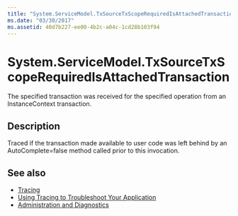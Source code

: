 ```yaml
---
title: "System.ServiceModel.TxSourceTxScopeRequiredIsAttachedTransaction"
ms.date: "03/30/2017"
ms.assetid: 40d7b227-ee00-4b2c-a04c-1cd28b103f94
---
```

# System.ServiceModel.TxSourceTxScopeRequiredIsAttachedTransaction
The specified transaction was received for the specified operation from an InstanceContext transaction.  
  
## Description  
 Traced if the transaction made available to user code was left behind by an AutoComplete=false method called prior to this invocation.  
  
## See also

- [Tracing](../../../../../docs/framework/wcf/diagnostics/tracing/index.md)
- [Using Tracing to Troubleshoot Your Application](../../../../../docs/framework/wcf/diagnostics/tracing/using-tracing-to-troubleshoot-your-application.md)
- [Administration and Diagnostics](../../../../../docs/framework/wcf/diagnostics/index.md)
